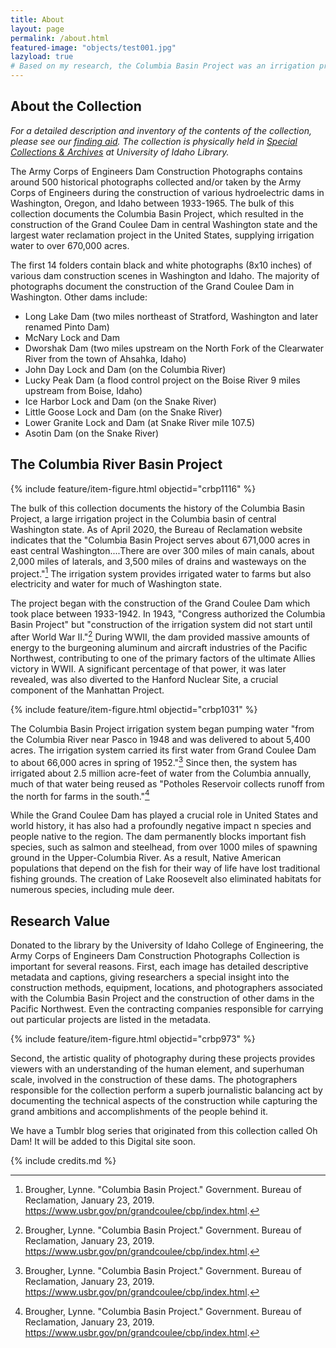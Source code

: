 ```yaml
---
title: About
layout: page
permalink: /about.html
featured-image: "objects/test001.jpg"
lazyload: true
# Based on my research, the Columbia Basin Project was an irrigation project, not necessarily a dam construction project. It began with the construction of Grand Coulee Dam but was mainly a large-scale irrigation project. However, none of the other dams, mentioned below, were part of the Columbia Basin Project, they were just other dams constructed in the Pacific Northwest. Therefore, this collection should be renamed to Army Corps of Engineers Dam Construction Photographs, because that is more accurate to what it is. We can still heavily tag Columbia Basin Project and Grand Coulee Dam, since it's the bulk of the collection anyway, so that it comes in Google searches, but as long as those other dams that weren't related to Columbia Basin Project are in the collection, we can't just call it Columbia Basin Project Collection.
---
```


## About the Collection

*For a detailed description and inventory of the contents of the collection, please see our [finding aid](http://archiveswest.orbiscascade.org/ark:/80444/xv165618/op=fstyle.aspx?t=k&q=). The collection is physically held in [Special Collections & Archives](https://www.lib.uidaho.edu/special-collections/) at University of Idaho Library.*

The Army Corps of Engineers Dam Construction Photographs contains around 500 historical photographs collected and/or taken by the Army Corps of Engineers during the construction of various hydroelectric dams in Washington, Oregon, and Idaho between 1933-1965. The bulk of this collection documents the Columbia Basin Project, which resulted in the construction of the Grand Coulee Dam in central Washington state and the largest water reclamation project in the United States, supplying irrigation water to over 670,000 acres.

The first 14 folders contain black and white photographs (8x10 inches) of various dam construction scenes in Washington and Idaho. The majority of photographs document the construction of the Grand Coulee Dam in Washington. Other dams include:

- Long Lake Dam (two miles northeast of Stratford, Washington and later renamed Pinto Dam)
- McNary Lock and Dam
- Dworshak Dam (two miles upstream on the North Fork of the Clearwater River from the town of Ahsahka, Idaho)
- John Day Lock and Dam (on the Columbia River)
- Lucky Peak Dam (a flood control project on the Boise River 9 miles upstream from Boise, Idaho)
- Ice Harbor Lock and Dam (on the Snake River)
- Little Goose Lock and Dam (on the Snake River)
- Lower Granite Lock and Dam (at Snake River mile 107.5)
- Asotin Dam (on the Snake River)

## The Columbia River Basin Project

{% include feature/item-figure.html objectid="crbp1116" %}

The bulk of this collection documents the history of the Columbia Basin Project, a large irrigation project in the Columbia basin of central Washington state. As of April 2020, the Bureau of Reclamation website indicates that the "Columbia Basin Project serves about 671,000 acres in east central Washington....There are over 300 miles of main canals, about 2,000 miles of laterals, and 3,500 miles of drains and wasteways on the project."[^1] The irrigation system provides irrigated water to farms but also electricity and water for much of Washington state.

The project began with the construction of the Grand Coulee Dam which took place between 1933-1942. In 1943, "Congress authorized the Columbia Basin Project" but "construction of the irrigation system did not start until after World War II."[^1] During WWII, the dam provided massive amounts of energy to the burgeoning aluminum and aircraft industries of the Pacific Northwest, contributing to one of the primary factors of the ultimate Allies victory in WWII. A significant percentage of that power, it was later revealed, was also diverted to the Hanford Nuclear Site, a crucial component of the Manhattan Project. 

{% include feature/item-figure.html objectid="crbp1031" %}

The Columbia Basin Project irrigation system began pumping water "from the Columbia River near Pasco in 1948 and was delivered to about 5,400 acres. The irrigation system carried its first water from Grand Coulee Dam to about 66,000 acres in spring of 1952."[^1] Since then, the system has irrigated about 2.5 million acre-feet of water from the Columbia annually, much of that water being reused as "Potholes Reservoir collects runoff from the north for farms in the south."[^1]

While the Grand Coulee Dam has played a crucial role in United States and world history, it has also had a profoundly negative impact n species and people native to the region. The dam permanently blocks important fish species, such as salmon and steelhead, from over 1000 miles of spawning ground in the Upper-Columbia River. As a result, Native American populations that depend on the fish for their way of life have lost traditional fishing grounds. The creation of Lake Roosevelt also eliminated habitats for numerous species, including mule deer.

## Research Value

Donated to the library by the University of Idaho College of Engineering, the Army Corps of Engineers Dam Construction Photographs Collection is important for several reasons. First, each image has detailed descriptive metadata and captions, giving researchers a special insight into the construction methods, equipment, locations, and photographers associated with the Columbia Basin Project and the construction of other dams in the Pacific Northwest. Even the contracting companies responsible for carrying out particular projects are listed in the metadata.

{% include feature/item-figure.html objectid="crbp973" %}

Second, the artistic quality of photography during these projects provides viewers with an understanding of the human element, and superhuman scale, involved in the construction of these dams. The photographers responsible for the collection perform a superb journalistic balancing act by documenting the technical aspects of the construction while capturing the grand ambitions and accomplishments of the people behind it.

We have a Tumblr blog series that originated from this collection called Oh Dam! It will be added to this Digital site soon. 

<div class="clearfix"></div>

[^1]: Brougher, Lynne. "Columbia Basin Project." Government. Bureau of Reclamation, January 23, 2019. <https://www.usbr.gov/pn/grandcoulee/cbp/index.html>.

{% include credits.md %}
